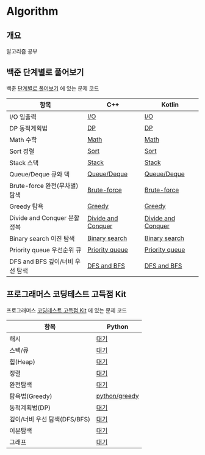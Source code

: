 # Algorithm

## 개요

알고리즘 공부

## 백준 단계별로 풀어보기

백준 [단계별로 풀어보기](https://www.acmicpc.net/step) 에 있는 문제 코드

| 항목                          |C++              |Kotlin                 |
|-----------------------------|-----------------|-----------------------|
|I/O 입출력                    |[I/O](cpp/step/io)|[I/O](kotlin/step/io)|
|DP 동적계획법                 |[DP](cpp/step/dp)|[DP](kotlin/step/dp)|
|Math 수학                    |[Math](cpp/step/math)|[Math](kotlin/step/math)|
|Sort 정렬                    |[Sort](cpp/step/sort)|[Sort](kotlin/step/sort)|
|Stack 스택                   |[Stack](cpp/step/stack)|[Stack](kotlin/step/stack)|
|Queue/Deque 큐와 덱           |[Queue/Deque](cpp/step/que)|[Queue/Deque](kotlin/step/que)|
|Brute-force 완전(무차별) 탐색  |[Brute-force](cpp/step/brute-force)|[Brute-force](kotlin/step/brute-force)|
|Greedy 탐욕                  |[Greedy](cpp/step/greedy)|[Greedy](kotlin/step/greedy)|
|Divide and Conquer 분할 정복  |[Divide and Conquer](cpp/step/divide&conquer)|[Divide and Conquer](kotlin/step/divide&conquer)|
|Binary search 이진 탐색       |[Binary search](cpp/step/binary-search)|[Binary search](kotlin/step/binary-search)|
|Priority queue 우선순위 큐     |[Priority queue](cpp/step/priority-queue)|[Priority queue](kotlin/step/priority-queue)|
|DFS and BFS 깊이/너비 우선 탐색 |[DFS and BFS](cpp/step/dfs&bfs)|[DFS and BFS](kotlin/step/dfs&bfs)|

## 프로그래머스 코딩테스트 고득점 Kit

프로그래머스 [코딩테스트 고득점 Kit](https://programmers.co.kr/learn/challenges) 에 있는 문제 코드

| 항목                   | Python                         |
|----------------------|--------------------------------|
| 해시                   | [대기]()                         |
| 스택/큐                 | [대기]()                         |
| 힙(Heap)              | [대기]()                         |
| 정렬                   | [대기]()                         |
| 완전탐색                 | [대기]()                         |
| 탐욕법(Greedy)          | [python/greedy](python/kit/greedy) |
| 동적계획법(DP)            | [대기]()                         |
| 깊이/너비 우선 탐색(DFS/BFS) | [대기]()                         |
| 이분탐색                 | [대기]()                         |
| 그래프                  | [대기]()                         |